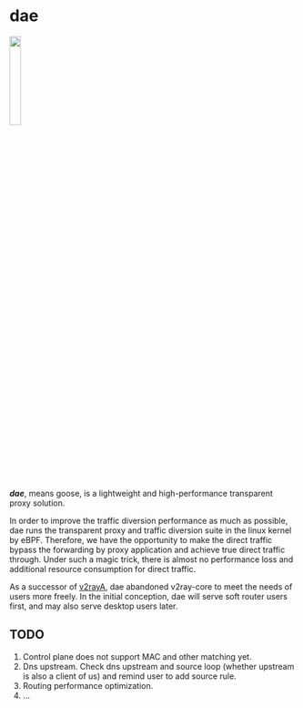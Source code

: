 # dae

<img src="https://github.com/v2rayA/dae/blob/main/logo.png" border="0" width="20%">

***dae***, means goose, is a lightweight and high-performance transparent proxy solution.

In order to improve the traffic diversion performance as much as possible, dae runs the transparent proxy and traffic diversion suite in the linux kernel by eBPF. Therefore, we have the opportunity to make the direct traffic bypass the forwarding by proxy application and achieve true direct traffic through. Under such a magic trick, there is almost no performance loss and additional resource consumption for direct traffic.

As a successor of [v2rayA](https://github.com/v2rayA/v2rayA), dae abandoned v2ray-core to meet the needs of users more freely. In the initial conception, dae will serve soft router users first, and may also serve desktop users later.

## TODO

1. Control plane does not support MAC and other matching yet.
1. Dns upstream. Check dns upstream and source loop (whether upstream is also a client of us) and remind user to add source rule.
1. Routing performance optimization.
1. ...
